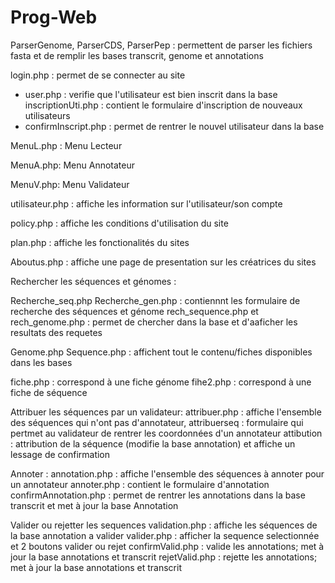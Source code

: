 # Prog-Web

ParserGenome, ParserCDS, ParserPep : permettent de parser les fichiers fasta et de remplir les bases transcrit, genome et annotations

login.php : permet de se connecter au site
  - user.php : verifie que l'utilisateur est bien inscrit dans la base
inscriptionUti.php : contient le formulaire d'inscription de nouveaux utilisateurs
  - confirmInscript.php : permet de rentrer le nouvel utilisateur dans la base 
  
  MenuL.php : Menu Lecteur
  
  MenuA.php: Menu Annotateur
  
  MenuV.php: Menu Validateur
  
  utilisateur.php : affiche les information sur l'utilisateur/son compte
  
  policy.php : affiche les conditions d'utilisation du site
  
  plan.php : affiche les fonctionalités du sites
  
  Aboutus.php : affiche une page de presentation sur les créatrices du sites
  
  Rechercher les séquences et génomes :
  
   Recherche_seq.php Recherche_gen.php : contiennnt les formulaire de recherche des séquences et génome
   rech_sequence.php et rech_genome.php : permet de chercher dans la base et d'aaficher les resultats des requetes
    
   Genome.php Sequence.php : affichent tout le contenu/fiches disponibles dans les bases
  
   fiche.php : correspond à une fiche génome
   fihe2.php : correspond à une fiche de séquence
  
  Attribuer les séquences par un validateur:
    attribuer.php : affiche l'ensemble des séquences qui n'ont pas d'annotateur,
    attribuerseq : formulaire qui pertmet au validateur de rentrer les coordonnées d'un annotateur
    attibution : attribution de la séquence (modifie la base annotation) et affiche un lessage de confirmation
  
  Annoter :
    annotation.php : affiche l'ensemble des séquences à annoter pour un annotateur
    annoter.php : contient le formulaire d'annotation 
    confirmAnnotation.php : permet de rentrer les annotations dans la base transcrit et met à jour la base Annotation
   
   Valider ou rejetter les sequences
      validation.php : affiche les séquences de la base annotation a valider
      valider.php : afficher la sequence selectionnée et 2 boutons valider ou rejet 
        confirmValid.php : valide les annotations; met à jour la base annotations et transcrit
        rejetValid.php : rejette les annotations; met à jour la base annotations et transcrit
        
          
  
  
